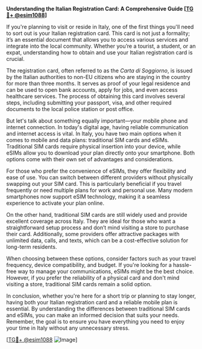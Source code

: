 **Understanding the Italian Registration Card: A Comprehensive Guide [[TG💪+ @esim1088](https://t.me/s/esim1088)]**

If you're planning to visit or reside in Italy, one of the first things you'll need to sort out is your Italian registration card. This card is not just a formality; it’s an essential document that allows you to access various services and integrate into the local community. Whether you’re a tourist, a student, or an expat, understanding how to obtain and use your Italian registration card is crucial.

The registration card, often referred to as the *Carta di Soggiorno*, is issued by the Italian authorities to non-EU citizens who are staying in the country for more than three months. It serves as proof of your legal residence and can be used to open bank accounts, apply for jobs, and even access healthcare services. The process of obtaining this card involves several steps, including submitting your passport, visa, and other required documents to the local police station or post office.

But let's talk about something equally important—your mobile phone and internet connection. In today's digital age, having reliable communication and internet access is vital. In Italy, you have two main options when it comes to mobile and data plans: traditional SIM cards and eSIMs. Traditional SIM cards require physical insertion into your device, while eSIMs allow you to download your plan directly onto your smartphone. Both options come with their own set of advantages and considerations.

For those who prefer the convenience of eSIMs, they offer flexibility and ease of use. You can switch between different providers without physically swapping out your SIM card. This is particularly beneficial if you travel frequently or need multiple plans for work and personal use. Many modern smartphones now support eSIM technology, making it a seamless experience to activate your plan online.

On the other hand, traditional SIM cards are still widely used and provide excellent coverage across Italy. They are ideal for those who want a straightforward setup process and don’t mind visiting a store to purchase their card. Additionally, some providers offer attractive packages with unlimited data, calls, and texts, which can be a cost-effective solution for long-term residents.

When choosing between these options, consider factors such as your travel frequency, device compatibility, and budget. If you're looking for a hassle-free way to manage your communications, eSIMs might be the best choice. However, if you prefer the reliability of a physical card and don't mind visiting a store, traditional SIM cards remain a solid option.

In conclusion, whether you're here for a short trip or planning to stay longer, having both your Italian registration card and a reliable mobile plan is essential. By understanding the differences between traditional SIM cards and eSIMs, you can make an informed decision that suits your needs. Remember, the goal is to ensure you have everything you need to enjoy your time in Italy without any unnecessary stress.

[[TG💪+ @esim1088](https://t.me/s/esim1088) ![Image](https://i.postimg.cc/Y0z9fWf4/image.png)]